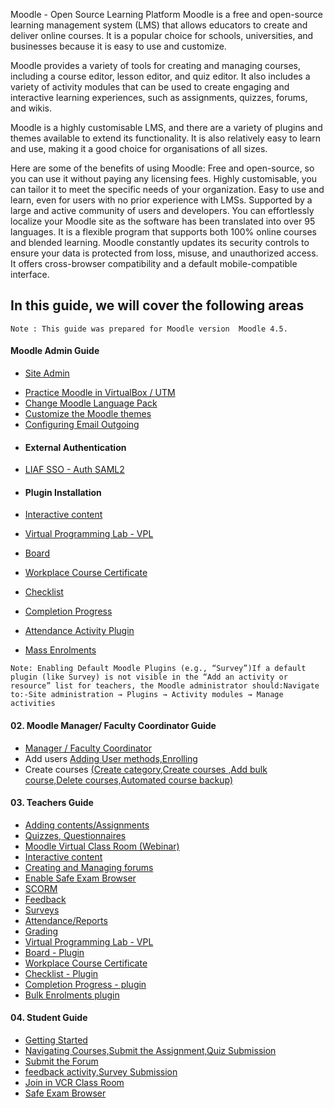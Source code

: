 Moodle - Open Source Learning Platform
Moodle is a free and open-source learning management system (LMS) that allows educators to create and deliver online courses. It is a popular choice for schools, universities, and businesses because it is easy to use and customize.

Moodle provides a variety of tools for creating and managing courses, including a course editor, lesson editor, and quiz editor. It also includes a variety of activity modules that can be used to create engaging and interactive learning experiences, such as assignments, quizzes, forums, and wikis.

Moodle is a highly customisable LMS, and there are a variety of plugins and themes available to extend its functionality. It is also relatively easy to learn and use, making it a good choice for organisations of all sizes.

Here are some of the benefits of using Moodle:
Free and open-source, so you can use it without paying any licensing fees.
Highly customisable, you can tailor it to meet the specific needs of your organization.
Easy to use and learn, even for users with no prior experience with LMSs.
Supported by a large and active community of users and developers.
You can effortlessly localize your Moodle site as the software has been translated into over 95 languages.
It is a flexible program that supports both 100% online courses and blended learning.
Moodle constantly updates its security controls to ensure your data is protected from loss, misuse, and unauthorized access.
It offers cross-browser compatibility and a default mobile-compatible interface.

<h2> In this guide, we will cover the following areas </h2>

 `Note : This guide was prepared for Moodle version  Moodle 4.5.` 

 <!-- > [!NOTE]This content will not appear in the rendered Markdown  -->
 
<h4>   Moodle Admin Guide </h4>

   * [Site Admin](https://learn-lk.github.io/FOSS-LABWORK-HOST/moodle/admin-guide/site-admin/)
<!--   * Moodle installation
     - [Linux](https://learn-lk.github.io/FOSS-LABWORK-HOST/moodle/admin-guide/moodle-install)
     - [Alpine Linux](https://learn-lk.github.io/FOSS-LABWORK-HOST/moodle/admin-guide/Alpine-linux) -->
   * [Practice Moodle in VirtualBox / UTM](https://learn-lk.github.io/FOSS-LABWORK-HOST/moodle/admin-guide/Practice-Moodle-VirtualBox&UTM/)
   * [Change Moodle Language Pack](https://learn-lk.github.io/FOSS-LABWORK-HOST/moodle/admin-guide/mdl-language-pack)
   * [Customize the Moodle themes](https://learn-lk.github.io/FOSS-LABWORK-HOST/moodle/admin-guide/Customize_Moodle_themes)
   * [Configuring Email Outgoing](https://learn-lk.github.io/FOSS-LABWORK-HOST/moodle/admin-guide/Configuring-Email-Outgoing)
   * <h4>  External Authentication </h4>
   * [LIAF SSO - Auth SAML2](https://learn-lk.github.io/FOSS-LABWORK-HOST/moodle/admin-guide/Learn-SSO)
 <!--  * [LIAF SSO - Shiboleth SP](https://learn-lk.github.io/FOSS-LABWORK-HOST/moodle/admin-guide/shiboleth)
   * [O365 Authentication](https://learn-lk.github.io/FOSS-LABWORK-HOST/moodle/admin-guide/authentication#-mirosoft-o365--)
   * [Google Authentication](https://learn-lk.github.io/FOSS-LABWORK-HOST/moodle/admin-guide/authentication#google-authentication) -->
   * <h4>Plugin Installation</h4>


   * [Interactive content](https://learn-lk.github.io/FOSS-LABWORK-HOST/moodle/admin-guide/Install-H5P-plugin)
   * [Virtual Programming Lab - VPL](https://learn-lk.github.io/FOSS-LABWORK-HOST/moodle/admin-guide/installVPL)
   * [Board](https://learn-lk.github.io/FOSS-LABWORK-HOST/moodle/admin-guide/install-boad) 
   * [Workplace Course Certificate](https://learn-lk.github.io/FOSS-LABWORK-HOST/moodle/admin-guide/Workplace-Certificate)
   * [Checklist](https://learn-lk.github.io/FOSS-LABWORK-HOST/moodle/admin-guide/Checklist-pluging)
   * [Completion Progress](https://learn-lk.github.io/FOSS-LABWORK-HOST/moodle/admin-guide/Progress-plugin)
   * [Attendance Activity Plugin](https://learn-lk.github.io/FOSS-LABWORK-HOST/moodle/admin-guide/attendance-plugin)
   * [Mass Enrolments](https://learn-lk.github.io/FOSS-LABWORK-HOST/moodle/admin-guide/Mass-enrolments)


    
```Note: Enabling Default Moodle Plugins (e.g., “Survey”)If a default plugin (like Survey) is not visible in the “Add an activity or resource” list for teachers, the Moodle administrator should:Navigate to:-Site administration → Plugins → Activity modules → Manage activities```
     

<h4> 02. Moodle Manager/ Faculty Coordinator Guide </h4>

  * [Manager / Faculty Coordinator](https://learn-lk.github.io/FOSS-LABWORK-HOST/moodle/managerfaculty/manager)
  * Add users [Adding User methods,Enrolling](https://learn-lk.github.io/FOSS-LABWORK-HOST/moodle/managerfaculty/Adding%20users#adding-users-)
  * Create courses [(Create category,Create courses ,Add bulk course,Delete courses,Automated course backup)](https://learn-lk.github.io/FOSS-LABWORK-HOST/moodle/managerfaculty/add#-adding-a-course-category-)



<h4> 03. Teachers Guide</h4>

   * [Adding contents/Assignments](https://learn-lk.github.io/FOSS-LABWORK-HOST/moodle/TeachersGuide/Assignment-activity)
   * [Quizzes, Questionnaires](https://learn-lk.github.io/FOSS-LABWORK-HOST/moodle/TeachersGuide/Quizzes&Questionnaires)
   * [Moodle Virtual Class Room (Webinar)](https://learn-lk.github.io/FOSS-LABWORK-HOST/moodle/TeachersGuide/Moodle%20Virtual%20Class%20Room%20(Webinar)%20)
   * [Interactive content](https://learn-lk.github.io/FOSS-LABWORK-HOST/moodle/TeachersGuide/Interactive-content)
   * [Creating and Managing forums](https://learn-lk.github.io/FOSS-LABWORK-HOST/moodle/TeachersGuide/Forum%20activity)
     <!--* [Scheduling activities](https://learn-lk.github.io/FOSS-LABWORK-HOST/moodle/admin-guide/Scheduling-activities)-->
   * [Enable Safe Exam Browser](https://learn-lk.github.io/FOSS-LABWORK-HOST/moodle/TeachersGuide/Enable-Safe-Exam-Browser)
   * [SCORM](https://learn-lk.github.io/FOSS-LABWORK-HOST/moodle/TeachersGuide/SCORM)
   * [Feedback](https://learn-lk.github.io/FOSS-LABWORK-HOST/moodle/TeachersGuide/Feedback)
   * [Surveys](https://learn-lk.github.io/FOSS-LABWORK-HOST/moodle/TeachersGuide/Survey-activity)
   * [Attendance/Reports](https://learn-lk.github.io/FOSS-LABWORK-HOST/moodle/TeachersGuide/Attendance-activity)
   * [Grading](https://learn-lk.github.io/FOSS-LABWORK-HOST/moodle/TeachersGuide/Grading)
   * [Virtual Programming Lab - VPL](https://learn-lk.github.io/FOSS-LABWORK-HOST/moodle/TeachersGuide/VirtualProgrammingLab-VPL)
   * [Board - Plugin](https://learn-lk.github.io/FOSS-LABWORK-HOST/moodle/TeachersGuide/mdl-board)
   * [Workplace Course Certificate](https://learn-lk.github.io/FOSS-LABWORK-HOST/moodle/TeachersGuide/course-certificate)
   * [Checklist - Plugin](https://learn-lk.github.io/FOSS-LABWORK-HOST/moodle/TeachersGuide/Checklist)
   * [Completion Progress - plugin](https://learn-lk.github.io/FOSS-LABWORK-HOST/moodle/TeachersGuide/completion-progress)
   * [Bulk Enrolments plugin](https://learn-lk.github.io/FOSS-LABWORK-HOST/moodle/TeachersGuide/bulk_enrolments)
     
<h4> 04. Student Guide</h4>

   <!--[Students Guide](https://learn-lk.github.io/FOSS-LABWORK-HOST/moodle/StudentGuide/Student-Guide)-->
   * [Getting Started](https://learn-lk.github.io/FOSS-LABWORK-HOST/moodle/StudentGuide/getting-started)
   * [Navigating Courses,Submit the Assignment,Quiz Submission](https://learn-lk.github.io/FOSS-LABWORK-HOST/moodle/StudentGuide/Courses-Assignment-Quiz-Submission)
   * [Submit the Forum](https://learn-lk.github.io/FOSS-LABWORK-HOST/moodle/StudentGuide/Submit-Forum)
   * [feedback activity,Survey Submission](https://learn-lk.github.io/FOSS-LABWORK-HOST/moodle/StudentGuide/feedback-Survey-Submission)
   * [Join in VCR Class Room](https://learn-lk.github.io/FOSS-LABWORK-HOST/moodle/StudentGuide/Join-VCR)
   * [Safe Exam Browser](https://learn-lk.github.io/FOSS-LABWORK-HOST/moodle/StudentGuide/Safe-Exam-Browser)

